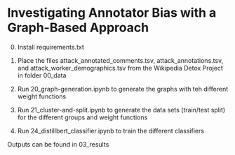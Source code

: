 # Investigating Annotator Bias with a Graph-Based Approach

0. Install requirements.txt
1. Place the files attack_annotated_comments.tsv, attack_annotations.tsv, and attack_worker_demographics.tsv from the Wikipedia Detox Project in folder 00_data

2. Run 20_graph-generation.ipynb to generate the graphs with teh different weight functions
2. Run 21_cluster-and-split.ipynb to generate the data sets (train/test split) for the different groups and weight functions
3. Run 24_distillbert_classifier.ipynb to train the different classifiers

Outputs can be found in 03_results